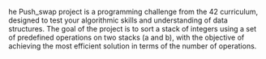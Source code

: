 he Push_swap project is a programming challenge from the 42 curriculum, designed to test your algorithmic skills and understanding of data structures. The goal of the project is to sort a stack of integers using a set of predefined operations on two stacks (a and b), with the objective of achieving the most efficient solution in terms of the number of operations.
